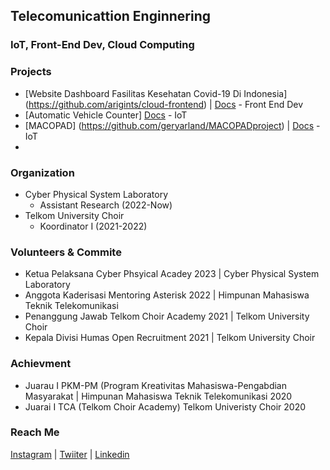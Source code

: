 ## Telecomunicattion Enginnering

### IoT, Front-End Dev, Cloud Computing

### Projects    
- [Website Dashboard Fasilitas Kesehatan Covid-19 Di Indonesia] (https://github.com/arigints/cloud-frontend)  | [Docs](https://docs.google.com/document/d/1jSxcbHW40bEd0hXLI0wsQhMrYz6i-j915QbWkpoB8P4/edit?usp=sharing) - Front End Dev
- [Automatic Vehicle Counter] [Docs](https://docs.google.com/document/d/1PFaTh0WCWEwgI3Hyp8u6y6q-lyqvY1y8pPMbFfLnwPg/edit?usp=sharing) - IoT
- [MACOPAD] (https://github.com/geryarland/MACOPADproject) | [Docs](https://docs.google.com/document/d/15vHGVOSzoIKqZZN_lUywvlQaZ5v1W6EGNh2O5JTj0BI/edit?usp=sharing) - IoT
- 
### Organization 
- Cyber Physical System Laboratory
  - Assistant Research (2022-Now)
- Telkom University Choir
  - Koordinator I (2021-2022)
    
### Volunteers & Commite
- Ketua Pelaksana Cyber Phsyical Acadey 2023 | Cyber Physical System Laboratory
- Anggota Kaderisasi Mentoring Asterisk 2022 | Himpunan Mahasiswa Teknik Telekomunikasi
- Penanggung Jawab Telkom Choir Academy 2021 | Telkom University Choir
- Kepala Divisi Humas Open Recruitment 2021 | Telkom University Choir
    
### Achievment
- Juarau I PKM-PM (Program Kreativitas Mahasiswa-Pengabdian Masyarakat | Himpunan Mahasiswa Teknik Telekomunikasi 2020
- Juarai I TCA (Telkom Choir Academy) Telkom Univeristy Choir 2020
  
### Reach Me 
[Instagram](https://www.instagram.com/geryarland/) | [Twiiter](https://twitter.com/VincentiusGeryA) | [Linkedin](https://www.linkedin.com/in/gery-arland-83282b118/)
